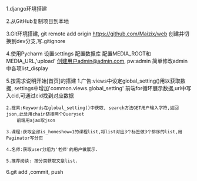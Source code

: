 1.django环境搭建

2.从GitHub复制项目到本地

3.Git环境搭建, git remote add origin https://github.com/Maizix/web
    创建并切换到dev分支,写.gitignore

4.使用Pycharm
    设置settings
    配置数据库
    配置MEDIA_ROOT和MEDIA_URL,'upload'
    创建用户admin@admin.com, pw:admin
    简单修改admin中各项list_display

5.按需求说明开始[首页]的搭建
    1.广告:views中设定global_setting()用以获取数据, settings中增加'common.views.global_setting'
        前端for循环展示数据,url中写入cid,可通过cid找到对应数据

    2.搜索:Keywords在global_setting()中获取, search方法GET用户输入字符,返回json,此处用chain链接两个Queryset
        前端用ajax取json

    3.课程:获取全部is_homeshow=1的课程list,将list对应3个标签做3个排序的list,用Paginator写分页

    4.名师:获取user分组为'老师'的用户做展示.

    5.推荐阅读: 按分类获取文章list.

6.git add ,commit, push